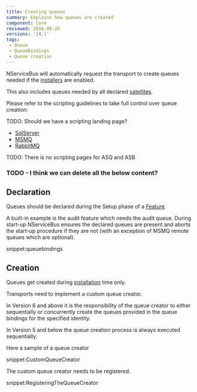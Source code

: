 ```yaml
---
title: Creating queues
summary: Explains how queues are created
component: Core
reviewed: 2016-08-25
versions: '[4,]'
tags:
 - Queue
 - QueueBindings
 - Queue creation
---
```


NServiceBus will automatically request the transport to create queues needed if the [installers](/nservicebus/operations/installers.md) are enabled.

This also includes queues needed by all declared [satellites](/nservicebus/satellites).

Please refer to the scripting guidelines to take full control over queue creation:

TODO: Should we have a scripting landing page?

* [SqlServer](/nservicebus/sqlserver/operations-scripting#create-queues)
* [MSMQ](/nservicebus/msmq/operations-scripting#create-queues)
* [RabbitMQ](/nservicebus/rabbitmq/operations-scripting#create-queues)

TODO: There is no scripting pages for ASQ and ASB

### TODO - I think we can delete all the below content?

## Declaration

Queues should be declared during the Setup phase of a [Feature](/nservicebus/pipeline/features.md).

A built-in example is the audit feature which needs the audit queue. During start-up NServiceBus ensures the declared queues are present and aborts the start-up procedure if they are not (with an exception of MSMQ remote queues which are optional).

snippet:queuebindings


## Creation

Queues get created during [installation](/nservicebus/operations/installers.md) time only.

Transports need to implement a custom queue creator.

In Version 6 and above it is the responsibility of the queue creator to either sequentially or concurrently create the queues provided in the queue bindings for the specified identity.

In Version 5 and below the queue creation process is always executed sequentially.

Here a sample of a queue creator

snippet:CustomQueueCreator

The custom queue creator needs to be registered.

snippet:RegisteringTheQueueCreator